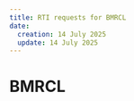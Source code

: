 ```yaml
---
title: RTI requests for BMRCL
date:
  creation: 14 July 2025
  update: 14 July 2025
---
```


# BMRCL
